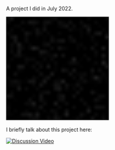 A project I did in July 2022.

<img src="https://github.com/Kinvert/resume/blob/main/ml/autoencoders/mnist_visualizations_1_train_history/zzzmnist_autoencoder_vis.gif" width="280" height="280"/>

I briefly talk about this project here:

[![Discussion Video](https://img.youtube.com/vi/L52H2fggL5U/0.jpg)](https://www.youtube.com/watch?v=L52H2fggL5U&t=16s "Discussion Video")
